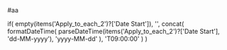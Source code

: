#aa

if(
  empty(items('Apply_to_each_2')?['Date Start']),
  '',
  concat(
    formatDateTime(
      parseDateTime(items('Apply_to_each_2')?['Date Start'], 'dd-MM-yyyy'),
      'yyyy-MM-dd'
    ),
    'T09:00:00'
  )
)
